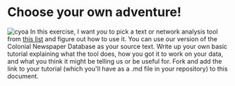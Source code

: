 # Choose your own adventure!

![cyoa](http://www.gamebooks.org/gallery/cyoa001.jpg) In this exercise, I want *you* to pick a text or network analysis tool from [this list](http://dirtdirectory.org/search/node/%22text%20analysis%22%20OR%20network) and figure out how to use it. You can use our version of the Colonial Newspaper Database as your source text. Write up your own basic tutorial explaining what the tool does, how you got it to work on your data, and what you think it might be telling us or be useful for. Fork and add the link to your tutorial (which you'll have as a .md file in your repository) to this document.
